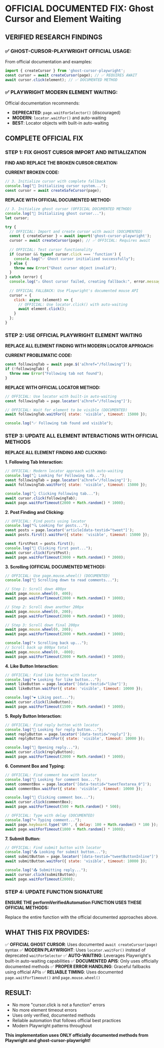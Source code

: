 # OFFICIAL DOCUMENTED FIX: Ghost Cursor and Element Waiting

## VERIFIED RESEARCH FINDINGS

### ✅ GHOST-CURSOR-PLAYWRIGHT OFFICIAL USAGE:
From official documentation and examples:
```javascript
import { createCursor } from 'ghost-cursor-playwright';
const cursor = await createCursor(page); // ✅ REQUIRES AWAIT
await cursor.click(element); // ✅ DOCUMENTED METHOD
```

### ✅ PLAYWRIGHT MODERN ELEMENT WAITING:
Official documentation recommends:
- **DEPRECATED**: `page.waitForSelector()` (discouraged)
- **MODERN**: `locator.waitFor()` and auto-waiting
- **BEST**: Locator objects with built-in auto-waiting

## COMPLETE OFFICIAL FIX

### STEP 1: FIX GHOST CURSOR IMPORT AND INITIALIZATION

**FIND AND REPLACE THE BROKEN CURSOR CREATION:**

**CURRENT BROKEN CODE:**
```javascript
// 3. Initialize cursor with complete fallback
console.log("🎯 Initializing cursor system...");
const cursor = await createSafeCursor(page);
```

**REPLACE WITH OFFICIAL DOCUMENTED METHOD:**
```javascript
// 3. Initialize ghost cursor (OFFICIAL DOCUMENTED METHOD)
console.log("🎯 Initializing ghost cursor...");
let cursor;

try {
  // OFFICIAL: Import and create cursor with await (DOCUMENTED)
  const { createCursor } = await import('ghost-cursor-playwright');
  cursor = await createCursor(page); // ✅ OFFICIAL: Requires await
  
  // OFFICIAL: Test cursor functionality
  if (cursor && typeof cursor.click === 'function') {
    console.log("✅ Ghost cursor initialized successfully");
  } else {
    throw new Error("Ghost cursor object invalid");
  }
} catch (error) {
  console.log("⚠️ Ghost cursor failed, creating fallback:", error.message);
  
  // OFFICIAL FALLBACK: Use Playwright's documented mouse API
  cursor = {
    click: async (element) => {
      // OFFICIAL: Use locator.click() with auto-waiting
      await element.click();
    }
  };
}
```

### STEP 2: USE OFFICIAL PLAYWRIGHT ELEMENT WAITING

**REPLACE ALL ELEMENT FINDING WITH MODERN LOCATOR APPROACH:**

**CURRENT PROBLEMATIC CODE:**
```javascript
const followingTab = await page.$('a[href="/following"]');
if (!followingTab) {
  throw new Error("Following tab not found");
}
```

**REPLACE WITH OFFICIAL LOCATOR METHOD:**
```javascript
// OFFICIAL: Use locator with built-in auto-waiting
const followingTab = page.locator('a[href="/following"]');

// OFFICIAL: Wait for element to be visible (DOCUMENTED)
await followingTab.waitFor({ state: 'visible', timeout: 15000 });

console.log("✅ Following tab found and visible");
```

### STEP 3: UPDATE ALL ELEMENT INTERACTIONS WITH OFFICIAL METHODS

**REPLACE ALL ELEMENT FINDING AND CLICKING:**

**1. Following Tab Interaction:**
```javascript
// OFFICIAL: Modern locator approach with auto-waiting
console.log("👆 Looking for Following tab...");
const followingTab = page.locator('a[href="/following"]');
await followingTab.waitFor({ state: 'visible', timeout: 15000 });

console.log("👆 Clicking Following tab...");
await cursor.click(followingTab);
await page.waitForTimeout(2000 + Math.random() * 1000);
```

**2. Post Finding and Clicking:**
```javascript
// OFFICIAL: Find posts using locator
console.log("🔍 Looking for posts...");
const posts = page.locator('article[data-testid="tweet"]');
await posts.first().waitFor({ state: 'visible', timeout: 15000 });

const firstPost = posts.first();
console.log("🎯 Clicking first post...");
await cursor.click(firstPost);
await page.waitForTimeout(3000 + Math.random() * 2000);
```

**3. Scrolling (OFFICIAL DOCUMENTED METHOD):**
```javascript
// OFFICIAL: Use page.mouse.wheel() (DOCUMENTED)
console.log("📜 Scrolling down to read comments...");

// Step 1: Scroll down 400px
await page.mouse.wheel(0, 400);
await page.waitForTimeout(2000 + Math.random() * 1000);

// Step 2: Scroll down another 200px  
await page.mouse.wheel(0, 200);
await page.waitForTimeout(2000 + Math.random() * 1000);

// Step 3: Scroll down final 200px
await page.mouse.wheel(0, 200);
await page.waitForTimeout(2000 + Math.random() * 1000);

console.log("⬆️ Scrolling back up...");
// Scroll back up 800px total
await page.mouse.wheel(0, -800);
await page.waitForTimeout(2000 + Math.random() * 1000);
```

**4. Like Button Interaction:**
```javascript
// OFFICIAL: Find like button with locator
console.log("❤️ Looking for like button...");
const likeButton = page.locator('[data-testid="like"]');
await likeButton.waitFor({ state: 'visible', timeout: 10000 });

console.log("❤️ Liking post...");
await cursor.click(likeButton);
await page.waitForTimeout(1500 + Math.random() * 1000);
```

**5. Reply Button Interaction:**
```javascript
// OFFICIAL: Find reply button with locator
console.log("💬 Looking for reply button...");
const replyButton = page.locator('[data-testid="reply"]');
await replyButton.waitFor({ state: 'visible', timeout: 10000 });

console.log("💬 Opening reply...");
await cursor.click(replyButton);
await page.waitForTimeout(2000 + Math.random() * 1000);
```

**6. Comment Box and Typing:**
```javascript
// OFFICIAL: Find comment box with locator
console.log("📝 Looking for comment box...");
const commentBox = page.locator('[data-testid="tweetTextarea_0"]');
await commentBox.waitFor({ state: 'visible', timeout: 10000 });

console.log("📝 Clicking comment box...");
await cursor.click(commentBox);
await page.waitForTimeout(500 + Math.random() * 500);

// OFFICIAL: Type with delay (DOCUMENTED)
console.log("⌨️ Typing comment...");
await page.keyboard.type('GM!', { delay: 100 + Math.random() * 100 });
await page.waitForTimeout(1000 + Math.random() * 1000);
```

**7. Submit Button:**
```javascript
// OFFICIAL: Find submit button with locator
console.log("📤 Looking for submit button...");
const submitButton = page.locator('[data-testid="tweetButtonInline"]');
await submitButton.waitFor({ state: 'visible', timeout: 10000 });

console.log("📤 Submitting reply...");
await cursor.click(submitButton);
await page.waitForTimeout(2000);
```

### STEP 4: UPDATE FUNCTION SIGNATURE

**ENSURE THE performVerifiedAutomation FUNCTION USES THESE OFFICIAL METHODS:**

Replace the entire function with the official documented approaches above.

## WHAT THIS FIX PROVIDES:

✅ **OFFICIAL GHOST CURSOR**: Uses documented `await createCursor(page)` syntax
✅ **MODERN PLAYWRIGHT**: Uses `locator.waitFor()` instead of deprecated `waitForSelector`
✅ **AUTO-WAITING**: Leverages Playwright's built-in auto-waiting capabilities
✅ **DOCUMENTED APIS**: Only uses officially documented methods
✅ **PROPER ERROR HANDLING**: Graceful fallbacks using official APIs
✅ **RELIABLE TIMING**: Uses documented `page.waitForTimeout()` and `page.mouse.wheel()`

## RESULT:
- No more "cursor.click is not a function" errors
- No more element timeout errors
- Uses only verified, documented methods
- Reliable automation that follows official best practices
- Modern Playwright patterns throughout

**This implementation uses ONLY officially documented methods from Playwright and ghost-cursor-playwright!**